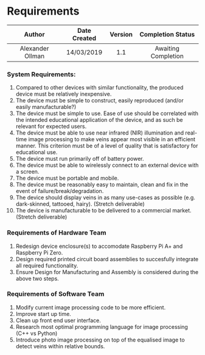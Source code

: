 # Requirements

| Author        | Date Created           | Version |Completion Status  |
| :-------------: |:-------------:| :-----:| :----:|
| Alexander Ollman   | 14/03/2019 | 1.1 | Awaiting Completion |

### System Requirements:
1. Compared to other devices with similar functionality, the produced device must be relatively inexpensive.
2. The device must be simple to construct, easily reproduced (and/or easily manufacturable?)
3. The device must be simple to use. Ease of use should be correlated with the intended educational application of the device, and as such be relevant for expected users.
4. The device must be able to use near infrared (NIR) illumination and real-time image processing to make veins appear most visible in an efficient manner. This criterion must be of a level of quality that is satisfactory for educational use.
5. The device must run primarily off of battery power.
6. The device must be able to wirelessly connect to an external device with a screen.
7. The device must be portable and mobile.
8. The device must be reasonably easy to maintain, clean and fix in the event of failure/break/degradation.
9. The device should display veins in as many use-cases as possible (e.g. dark-skinned, tattooed, hairy). (Stretch deliverable)
10. The device is manufacturable to be delivered to a commercial market. (Stretch deliverable)

### Requirements of Hardware Team
1. Redesign device enclosure(s) to accomodate Raspberry Pi A+ and Raspberry Pi Zero.
2. Design required printed circuit board assemblies to succesfully integrate all required functionality. 
3. Ensure Design for Manufacturing and Assembly is considered during the above two steps.

### Requirements of Software Team
1. Modify current image processing code to be more efficient.
2. Improve start up time.
3. Clean up front end user interface.
4. Research most optimal programming language for image processing (C++ vs Python)
5. Introduce photo image processing on top of the equalised image to detect veins within relative bounds.

